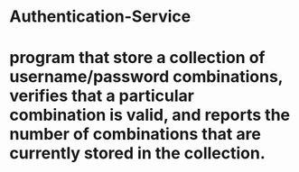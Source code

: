 # Authentication-Service
# program that store a collection of username/password combinations, verifies that a particular combination is valid, and reports the number of combinations that are currently stored in the collection.

